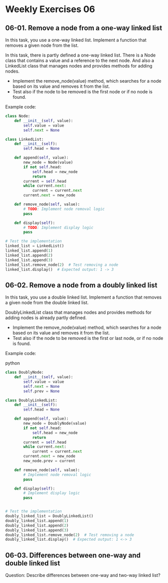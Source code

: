 # Weekly Exercises 06

## 06-01. Remove a node from a one-way linked list

In this task, you use a one-way linked list. Implement a function that removes a given node from the list.

In this task, there is partly defined a one-way linked list. There is a Node class that contains a value and a reference to the next node.
And also a LinkedList class that manages nodes and provides methods for adding nodes.

* Implement the remove_node(value) method, which searches for a node based on its value and removes it from the list.
* Test also if the node to be removed is the first node or if no node is found.


Example code:

```python
class Node:
    def __init__(self, value):
        self.value = value
        self.next = None

class LinkedList:
    def __init__(self):
        self.head = None

    def append(self, value):
        new_node = Node(value)
        if not self.head:
            self.head = new_node
            return
        current = self.head
        while current.next:
            current = current.next
        current.next = new_node

    def remove_node(self, value):
        # TODO: Implement node removal logic
        pass

    def display(self):
        # TODO: Implement display logic
        pass

# Test the implementation
linked_list = LinkedList()
linked_list.append(1)
linked_list.append(2)
linked_list.append(3)
linked_list.remove_node(2)  # Test removing a node
linked_list.display()  # Expected output: 1 -> 3
```

## 06-02. Remove a node from a doubly linked list

In this task, you use a double linked list. Implement a function that removes a given node from the double linked list.

DoublyLinkedList class that manages nodes and provides methods for adding nodes is already partly defined.

* Implement the remove_node(value) method, which searches for a node based on its value and removes it from the list.
* Test also if the node to be removed is the first or last node, or if no node is found.

Example code:

python

```python
class DoublyNode:
    def __init__(self, value):
        self.value = value
        self.next = None
        self.prev = None

class DoublyLinkedList:
    def __init__(self):
        self.head = None

    def append(self, value):
        new_node = DoublyNode(value)
        if not self.head:
            self.head = new_node
            return
        current = self.head
        while current.next:
            current = current.next
        current.next = new_node
        new_node.prev = current

    def remove_node(self, value):
        # Implement node removal logic
        pass

    def display(self):
        # Implement display logic
        pass


# Test the implementation
doubly_linked_list = DoublyLinkedList()
doubly_linked_list.append(1)
doubly_linked_list.append(2)
doubly_linked_list.append(3)
doubly_linked_list.remove_node(2)  # Test removing a node
doubly_linked_list.display()  # Expected output: 1 <-> 3

```

## 06-03. Differences between one-way and double linked list

Question: Describe differences between one-way and two-way linked list?

